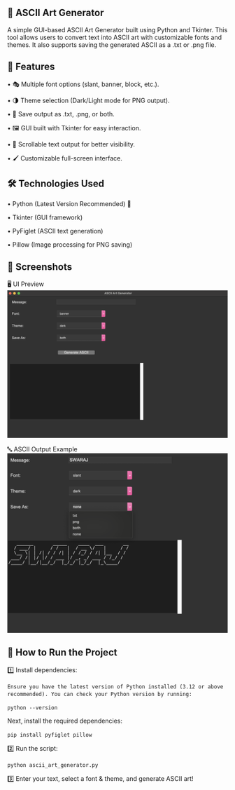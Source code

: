 ## 🎨 ASCII Art Generator

A simple GUI-based ASCII Art Generator built using Python and Tkinter. This tool allows users to convert text into ASCII art with customizable fonts and themes. It also supports saving the generated ASCII as a .txt or .png file.



## 📌 Features
	
 •	🎭 Multiple font options (slant, banner, block, etc.).
	
 •	🌗 Theme selection (Dark/Light mode for PNG output).
	
 •	💾 Save output as .txt, .png, or both.
	
 •	🖼 GUI built with Tkinter for easy interaction.
	
 •	🔄 Scrollable text output for better visibility.
	
 •	🖌 Customizable full-screen interface.



## 🛠 Technologies Used
	
 •	Python (Latest Version Recommended) 🐍 
 
  •	Tkinter (GUI framework)
	
 •	PyFiglet (ASCII text generation)
	
 •	Pillow (Image processing for PNG saving)



## 🎨 Screenshots  

 🖥️ UI Preview  
![UI Preview](screeshot/ASCII_ss.png)  

 🔤 ASCII Output Example  
![ASCII Output](screeshot/ASCII_output.png) 
	




## 🚀 How to Run the Project


1️⃣ Install dependencies:

`Ensure you have the latest version of Python installed (3.12 or above recommended). You can check your Python version by running:`

`python --version`

Next, install the required dependencies:

`pip install pyfiglet pillow`


2️⃣ Run the script:

`python ascii_art_generator.py`


3️⃣ Enter your text, select a font & theme, and generate ASCII art!


